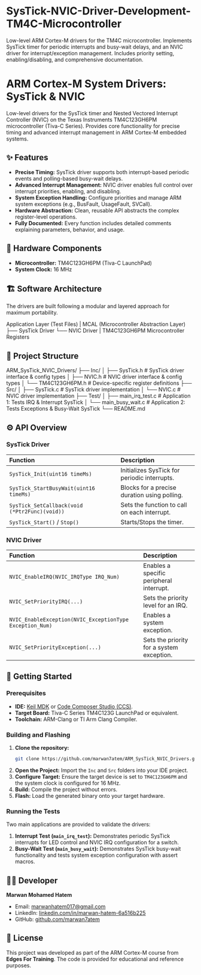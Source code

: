 # SysTick-NVIC-Driver-Development-TM4C-Microcontroller
Low-level ARM Cortex-M drivers for the TM4C microcontroller. Implements SysTick timer for periodic interrupts and busy-wait delays, and an NVIC driver for interrupt/exception management. Includes priority setting, enabling/disabling, and comprehensive documentation.

# ARM Cortex-M System Drivers: SysTick & NVIC

Low-level drivers for the SysTick timer and Nested Vectored Interrupt Controller (NVIC) on the Texas Instruments TM4C123GH6PM microcontroller (Tiva-C Series). Provides core functionality for precise timing and advanced interrupt management in ARM Cortex-M embedded systems.

## ✨ Features

*   **Precise Timing:** SysTick driver supports both interrupt-based periodic events and polling-based busy-wait delays.
*   **Advanced Interrupt Management:** NVIC driver enables full control over interrupt priorities, enabling, and disabling.
*   **System Exception Handling:** Configure priorities and manage ARM system exceptions (e.g., BusFault, UsageFault, SVCall).
*   **Hardware Abstraction:** Clean, reusable API abstracts the complex register-level operations.
*   **Fully Documented:** Every function includes detailed comments explaining parameters, behavior, and usage.

## 🧰 Hardware Components

*   **Microcontroller:** TM4C123GH6PM (Tiva-C LaunchPad)
*   **System Clock:** 16 MHz

## 🏗️ Software Architecture

The drivers are built following a modular and layered approach for maximum portability.

Application Layer (Test Files)
|
MCAL (Microcontroller Abstraction Layer)
├── SysTick Driver
└── NVIC Driver
|
TM4C123GH6PM Microcontroller Registers

## 📁 Project Structure
ARM_SysTick_NVIC_Drivers/
├── Inc/
│ ├── SysTick.h # SysTick driver interface & config types
│ ├── NVIC.h # NVIC driver interface & config types
│ └── TM4C123GH6PM.h # Device-specific register definitions
├── Src/
│ ├── SysTick.c # SysTick driver implementation
│ └── NVIC.c # NVIC driver implementation
├── Test/
│ ├── main_irq_test.c # Application 1: Tests IRQ & Interrupt SysTick
│ └── main_busy_wait.c # Application 2: Tests Exceptions & Busy-Wait SysTick
└── README.md

## ⚙️ API Overview

### SysTick Driver
| Function | Description |
| :--- | :--- |
| `SysTick_Init(uint16 timeMs)` | Initializes SysTick for periodic interrupts. |
| `SysTick_StartBusyWait(uint16 timeMs)` | Blocks for a precise duration using polling. |
| `SysTick_SetCallback(void (*Ptr2Func)(void))` | Sets the function to call on each interrupt. |
| `SysTick_Start()` / `Stop()` | Starts/Stops the timer. |

### NVIC Driver
| Function | Description |
| :--- | :--- |
| `NVIC_EnableIRQ(NVIC_IRQType IRQ_Num)` | Enables a specific peripheral interrupt. |
| `NVIC_SetPriorityIRQ(...)` | Sets the priority level for an IRQ. |
| `NVIC_EnableException(NVIC_ExceptionType Exception_Num)` | Enables a system exception. |
| `NVIC_SetPriorityException(...)` | Sets the priority for a system exception. |

## 🚀 Getting Started

### Prerequisites
*   **IDE:** [Keil MDK](https://www.keil.com/) or [Code Composer Studio (CCS)](https://www.ti.com/tool/CCSTUDIO).
*   **Target Board:** Tiva-C Series TM4C123G LaunchPad or equivalent.
*   **Toolchain:** ARM-Clang or TI Arm Clang Compiler.

### Building and Flashing
1.  **Clone the repository:**
    ```bash
    git clone https://github.com/marwan7atem/ARM_SysTick_NVIC_Drivers.git
    ```
2.  **Open the Project:** Import the `Inc` and `Src` folders into your IDE project.
3.  **Configure Target:** Ensure the target device is set to `TM4C123GH6PM` and the system clock is configured for 16 MHz.
4.  **Build:** Compile the project without errors.
5.  **Flash:** Load the generated binary onto your target hardware.

### Running the Tests
Two main applications are provided to validate the drivers:
1.  **Interrupt Test (`main_irq_test`):** Demonstrates periodic SysTick interrupts for LED control and NVIC IRQ configuration for a switch.
2.  **Busy-Wait Test (`main_busy_wait`):** Demonstrates SysTick busy-wait functionality and tests system exception configuration with assert macros.

## 👨‍💻 Developer

**Marwan Mohamed Hatem**
*   Email: marwanhatem017@gmail.com
*   LinkedIn: [linkedin.com/in/marwan-hatem-6a516b225](https://linkedin.com/in/marwan-hatem-6a516b225)
*   GitHub: [github.com/marwan7atem](https://github.com/marwan7atem)

## 📄 License
This project was developed as part of the ARM Cortex-M course from **Edges For Training**. The code is provided for educational and reference purposes.

